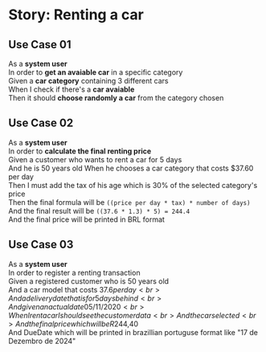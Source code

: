 # Story: Renting a car

## Use Case 01

As a **system user**<br>
In order to **get an avaiable car** in a specific category<br>
Given a **car category** containing 3 different cars<br>
When I check if there's a **car avaiable**<br>
Then it should **choose randomly a car** from the category chosen

## Use Case 02

As a **system user**<br>
In order to **calculate the final renting price**<br>
Given a customer who wants to rent a car for 5 days<br>
And he is 50 years old
When he chooses a car category that costs $37.60 per day<br>
Then I must add the tax of his age which is 30% of the selected category's price<br>
Then the final formula will be `((price per day * tax) * number of days)`<br>
And the final result will be `((37.6 * 1.3) * 5) = 244.4`<br>
And the final price will be printed in BRL format

## Use Case 03

As a **system user**<br>
In order to register a renting transaction<br>
Given a registered customer who is 50 years old<br>
And a car model that costs $37.6 per day<br>
And a delivery date that is for 5 days behind<br>
And given an actual date 05/11/2020<br>
When I rent a car I should see the customer data<br>
And the car selected<br>
And the final price which will be R$244,40<br>
And DueDate which will be printed in brazillian portuguse format like "17 de Dezembro de 2024"
